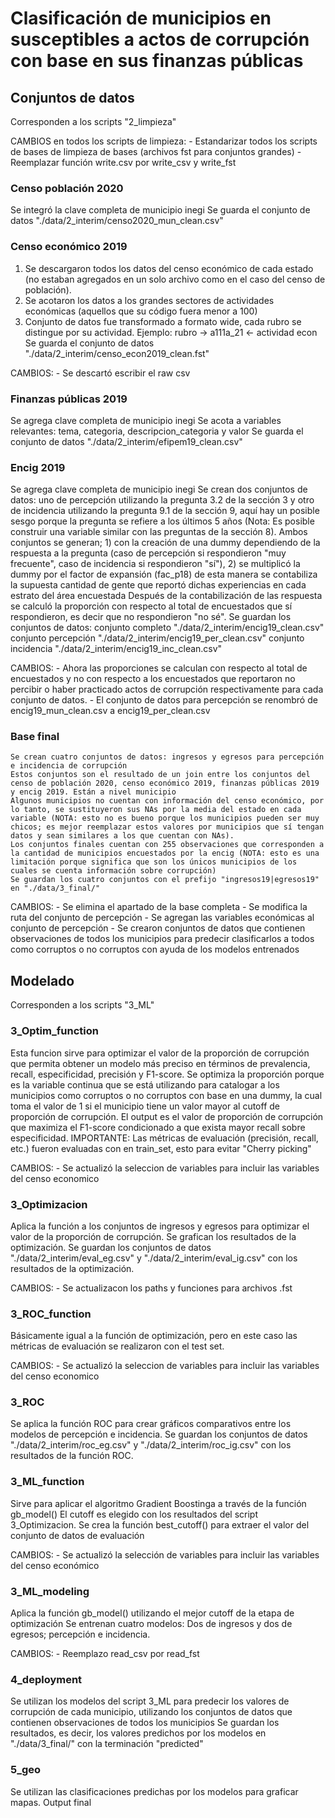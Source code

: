 # Clasificación de municipios en susceptibles a actos de corrupción con base en sus finanzas públicas

## Conjuntos de datos

Corresponden a los scripts "2_limpieza"

CAMBIOS en todos los scripts de limpieza:
	- Estandarizar todos los scripts de bases de limpieza de bases (archivos fst para conjuntos grandes)
	- Reemplazar función write.csv por write_csv y write_fst

### Censo población 2020
Se integró la clave completa de municipio inegi 
Se guarda el conjunto de datos "./data/2_interim/censo2020_mun_clean.csv"

### Censo económico 2019
1) Se descargaron todos los datos del censo económico de cada estado (no estaban agregados en un solo archivo como en el caso del censo de población).
2) Se acotaron los datos a los grandes sectores de actividades económicas (aquellos que su código fuera menor a 100) 
3) Conjunto de datos fue transformado a formato wide, cada rubro se distingue por su actividad. Ejemplo: rubro -> a111a_21 <- actividad econ
Se guarda el conjunto de datos "./data/2_interim/censo_econ2019_clean.fst"

CAMBIOS: 
	- Se descartó escribir el raw csv

### Finanzas públicas 2019
Se agrega clave completa de municipio inegi
Se acota a variables relevantes: tema, categoria, descripcion_categoria y valor 
Se guarda el conjunto de datos "./data/2_interim/efipem19_clean.csv"

### Encig 2019
Se agrega clave completa de municipio inegi
Se crean dos conjuntos de datos: uno de percepción utilizando la pregunta 3.2 de la sección 3 y otro de incidencia utilizando la pregunta 9.1 de la sección 9, aquí hay un posible sesgo porque la pregunta se refiere a los últimos 5 años (Nota: Es posible construir una variable similar con las preguntas de la sección 8).
Ambos conjuntos se generan; 1) con la creación de una dummy dependiendo de la respuesta a la pregunta (caso de percepción si respondieron "muy frecuente", caso de incidencia si respondieron "sí"), 2) se multiplicó la dummy por el factor de expansión (fac_p18) de esta manera se contabiliza la supuesta cantidad de gente que reportó dichas experiencias en cada estrato del área encuestada
Después de la contabilización de las respuesta se calculó la proporción con respecto al total de encuestados que sí respondieron, es decir que no respondieron "no sé".
Se guardan los conjuntos de datos:
	conjunto completo "./data/2_interim/encig19_clean.csv"
	conjunto percepción "./data/2_interim/encig19_per_clean.csv"
	conjunto incidencia "./data/2_interim/encig19_inc_clean.csv"


CAMBIOS:
	- Ahora las proporciones se calculan con respecto al total de encuestados y no con respecto a los encuestados que reportaron no percibir o haber practicado actos de corrupción respectivamente para cada conjunto de datos.
	- El conjunto de datos para percepción se renombró de encig19_mun_clean.csv a encig19_per_clean.csv

### Base final
	Se crean cuatro conjuntos de datos: ingresos y egresos para percepción e incidencia de corrupción
	Estos conjuntos son el resultado de un join entre los conjuntos del censo de población 2020, censo económico 2019, finanzas públicas 2019 y encig 2019. Están a nivel municipio
	Algunos municipios no cuentan con información del censo económico, por lo tanto, se sustituyeron sus NAs por la media del estado en cada variable (NOTA: esto no es bueno porque los municipios pueden ser muy chicos; es mejor reemplazar estos valores por municipios que sí tengan datos y sean similares a los que cuentan con NAs).	
	Los conjuntos finales cuentan con 255 observaciones que corresponden a la cantidad de municipios encuestados por la encig (NOTA: esto es una limitación porque significa que son los únicos municipios de los cuales se cuenta información sobre corrupción)
	Se guardan los cuatro conjuntos con el prefijo "ingresos19|egresos19" en "./data/3_final/"

CAMBIOS:
	- Se elimina el apartado de la base completa
	- Se modifica la ruta del conjunto de percepción
	- Se agregan las variables económicas al conjunto de percepción
	- Se crearon conjuntos de datos que contienen observaciones de todos los municipios para predecir clasificarlos a todos como corruptos o no corruptos con ayuda de los modelos entrenados

## Modelado

Corresponden a los scripts "3_ML"

### 3_Optim_function
Esta funcion sirve para optimizar el valor de la proporción de corrupción que permita obtener un modelo más preciso en términos de prevalencia, recall, especificidad, precisión y F1-score.
Se optimiza la proporción porque es la variable continua que se está utilizando para catalogar a los municipios como corruptos o no corruptos con base en una dummy, la cual toma el valor de 1 si el municipio tiene un valor mayor al cutoff de proporción de corrupción.
El output es el valor de proporción de corrupción que maximiza el F1-score condicionado a que exista mayor recall sobre especificidad.
IMPORTANTE: Las métricas de evaluación (precisión, recall, etc.) fueron evaluadas con en train_set, esto para evitar "Cherry picking"

CAMBIOS: 
	- Se actualizó la seleccion de variables para incluir las variables del censo economico

### 3_Optimizacion
Aplica la función a los conjuntos de ingresos y egresos para optimizar el valor de la proporción de corrupción.
Se grafican los resultados de la optimización.
Se guardan los conjuntos de datos "./data/2_interim/eval_eg.csv" y "./data/2_interim/eval_ig.csv" con los resultados de la optimización.

CAMBIOS: 
	- Se actualizacon los paths y funciones para archivos .fst

### 3_ROC_function
Básicamente igual a la función de optimización, pero en este caso las métricas de evaluación se realizaron con el test set.

CAMBIOS: 
	- Se actualizó la seleccion de variables para incluir las variables del censo economico

### 3_ROC
Se aplica la función ROC para crear gráficos comparativos entre los modelos de percepción e incidencia.
Se guardan los conjuntos de datos "./data/2_interim/roc_eg.csv" y "./data/2_interim/roc_ig.csv" con los resultados de la función ROC.

### 3_ML_function
Sirve para aplicar el algoritmo Gradient Boostinga a través de la función gb_model()
El cutoff es elegido con los resultados del script 3_Optimizacion.
Se crea la función best_cutoff() para extraer el valor del conjunto de datos de evaluación

CAMBIOS:
	- Se actualizó la selección de variables para incluir las variables del censo económico

### 3_ML_modeling
Aplica la función gb_model() utilizando el mejor cutoff de la etapa de optimización
Se entrenan cuatro modelos: Dos de ingresos y dos de egresos; percepción e incidencia.

CAMBIOS:
	- Reemplazo read_csv por read_fst

### 4_deployment
Se utilizan los modelos del script 3_ML para predecir los valores de corrupción de cada municipio, utilizando los conjuntos de datos que contienen observaciones de todos los municipios
Se guardan los resultados, es decir, los valores predichos por los modelos en "./data/3_final/" con la terminación "predicted"

### 5_geo
Se utilizan las clasificaciones predichas por los modelos para graficar mapas. Output final



